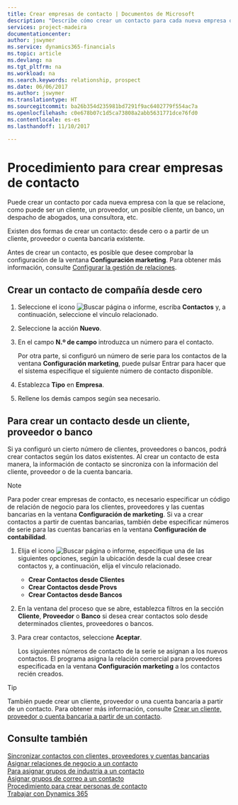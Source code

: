 ```yaml
---
title: Crear empresas de contacto | Documentos de Microsoft
description: "Describe cómo crear un contacto para cada nueva empresa o empresa potencial con la que interactúe o tenga una relación."
services: project-madeira
documentationcenter: 
author: jswymer
ms.service: dynamics365-financials
ms.topic: article
ms.devlang: na
ms.tgt_pltfrm: na
ms.workload: na
ms.search.keywords: relationship, prospect
ms.date: 06/06/2017
ms.author: jswymer
ms.translationtype: HT
ms.sourcegitcommit: ba26b354d235981bd7291f9ac6402779f554ac7a
ms.openlocfilehash: c0e678b07c1d5ca73808a2abb5631771dce76fd0
ms.contentlocale: es-es
ms.lasthandoff: 11/10/2017

---
```

# <a name="how-to-create-contact-companies"></a>Procedimiento para crear empresas de contacto
Puede crear un contacto por cada nueva empresa con la que se relacione, como puede ser un cliente, un proveedor, un posible cliente, un banco, un despacho de abogados, una consultora, etc.

Existen dos formas de crear un contacto: desde cero o a partir de un cliente, proveedor o cuenta bancaria existente.

Antes de crear un contacto, es posible que desee comprobar la configuración de la ventana **Configuración marketing**. Para obtener más información, consulte [Configurar la gestión de relaciones](marketing-setup-marketing.md).

## <a name="create-a-company-contact-from-scratch"></a>Crear un contacto de compañía desde cero
1. Seleccione el icono ![Buscar página o informe](media/ui-search/search_small.png "icono Buscar página o informe"), escriba **Contactos** y, a continuación, seleccione el vínculo relacionado.
2. Seleccione la acción **Nuevo**.
3. En el campo **N.º de campo** introduzca un número para el contacto.

    Por otra parte, si configuró un número de serie para los contactos de la ventana **Configuración marketing**, puede pulsar Entrar para hacer que el sistema especifique el siguiente número de contacto disponible.  
4. Establezca **Tipo** en **Empresa**.
5. Rellene los demás campos según sea necesario.

## <a name="to-create-a-company-contact-from-a-customer-vendor-or-bank-account"></a>Para crear un contacto desde un cliente, proveedor o banco
Si ya configuró un cierto número de clientes, proveedores o bancos, podrá crear contactos según los datos existentes. Al crear un contacto de esta manera, la información de contacto se sincroniza con la información del cliente, proveedor o de la cuenta bancaria.

> [!NOTE]  
>   Para poder crear empresas de contacto, es necesario especificar un código de relación de negocio para los clientes, proveedores y las cuentas bancarias en la ventana **Configuración de marketing**. Si va a crear contactos a partir de cuentas bancarias, también debe especificar números de serie para las cuentas bancarias en la ventana **Configuración de contabilidad**.

1. Elija el icono ![Buscar página o informe](media/ui-search/search_small.png "icono Buscar página o informe"), especifique una de las siguientes opciones, según la ubicación desde la cual desee crear contactos y, a continuación, elija el vínculo relacionado.
   * **Crear Contactos desde Clientes**
   * **Crear Contactos desde Provs**
   * **Crear Contactos desde Bancos**
2. En la ventana del proceso que se abre, establezca filtros en la sección **Cliente**, **Proveedor** o **Banco** si desea crear contactos solo desde determinados clientes, proveedores o bancos.
3. Para crear contactos, seleccione **Aceptar**.

    Los siguientes números de contacto de la serie se asignan a los nuevos contactos. El programa asigna la relación comercial para proveedores especificada en la ventana **Configuración marketing** a los contactos recién creados.

> [!TIP]  
>   También puede crear un cliente, proveedor o una cuenta bancaria a partir de un contacto. Para obtener más información, consulte [Crear un cliente, proveedor o cuenta bancaria a partir de un contacto](marketing-how-create-contacts-new-customers-vendors-bank-accounts.md).

## <a name="see-also"></a>Consulte también
[Sincronizar contactos con clientes, proveedores y cuentas bancarias](marketing-synchronize-contacts-customers-vendors-bank-accounts.md)  
[Asignar relaciones de negocio a un contacto](marketing-business-relations.md#AssignBusRelContact)  
[Para asignar grupos de industria a un contacto](marketing-industry-groups.md#AssignIndustryGroupContact)  
[Asignar grupos de correo a un contacto](marketing-mailing-groups.md#AssignMailGroupContact)  
[Procedimiento para crear personas de contacto](marketing-create-contact-persons.md)  
[Trabajar con Dynamics 365](ui-work-product.md)

